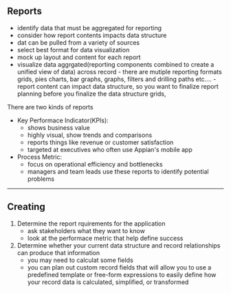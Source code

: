 ## Reports

- identify data that must be aggregated for reporting
- consider how report contents impacts data structure
- dat can be pulled from a variety of sources
- select best format for data visualization
- mock up layout and content for each report
- visualize data aggrgated(reporting components combined to create a unified view of data) across record 
        - there are mutiple reporting formats grids, pies charts, bar graphs, graphs, filters and drilling paths etc....
        - report content can impact data structure, so you want to finalize report planning before you finalize the data structure grids, 

There are two kinds of reports
- Key Performace Indicator(KPIs): 
    - shows business value
    - highly visual, show trends and comparisons
    - reports things like revenue or customer satisfaction
    - targeted at executives who often use Appian's mobile app
- Process Metric:
    - focus on operational efficiency and bottlenecks
    - managers and team leads use these reports to identify potential problems
______________________________
## Creating
1. Determine the report rquirements for the application
    - ask stakeholders what they want to know
    - look at the performace metric that help define success
2. Determine whether your current data structure and record relationships can produce that information
    - you may need to calculat some fields
    - you can plan out custom record fields that will allow you to use a predefined template or free-form expressions to easily define how your record data is calculated, simplified, or transformed